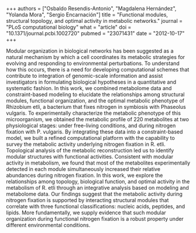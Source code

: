 +++
authors = ["Osbaldo Resendis-Antonio", "Magdalena Hernández", "Yolanda Mora", "Sergio Encarnación"]
title = "Functional modules, structural topology, and optimal activity in metabolic networks."
journal = "PLoS computational biology"
what = "article"
doi = "10.1371/journal.pcbi.1002720"
pubmed = "23071431"
date = "2012-10-17"
+++

Modular organization in biological networks has been suggested as a natural mechanism by which a cell coordinates its metabolic strategies for evolving and responding to environmental perturbations. To understand how this occurs, there is a need for developing computational schemes that contribute to integration of genomic-scale information and assist investigators in formulating biological hypotheses in a quantitative and systematic fashion. In this work, we combined metabolome data and constraint-based modeling to elucidate the relationships among structural modules, functional organization, and the optimal metabolic phenotype of Rhizobium etli, a bacterium that fixes nitrogen in symbiosis with Phaseolus vulgaris. To experimentally characterize the metabolic phenotype of this microorganism, we obtained the metabolic profile of 220 metabolites at two physiological stages: under free-living conditions, and during nitrogen fixation with P. vulgaris. By integrating these data into a constraint-based model, we built a refined computational platform with the capability to survey the metabolic activity underlying nitrogen fixation in R. etli. Topological analysis of the metabolic reconstruction led us to identify modular structures with functional activities. Consistent with modular activity in metabolism, we found that most of the metabolites experimentally detected in each module simultaneously increased their relative abundances during nitrogen fixation. In this work, we explore the relationships among topology, biological function, and optimal activity in the metabolism of R. etli through an integrative analysis based on modeling and metabolome data. Our findings suggest that the metabolic activity during nitrogen fixation is supported by interacting structural modules that correlate with three functional classifications: nucleic acids, peptides, and lipids. More fundamentally, we supply evidence that such modular organization during functional nitrogen fixation is a robust property under different environmental conditions.
